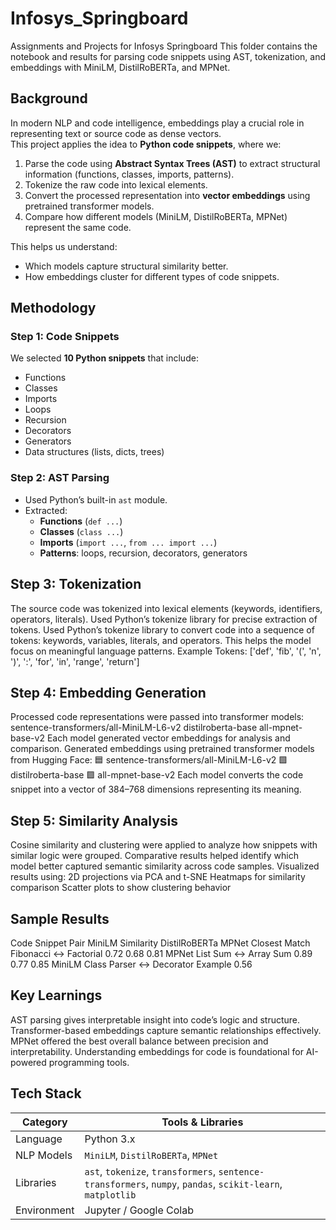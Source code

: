 # Infosys_Springboard
Assignments and Projects for Infosys Springboard
This folder contains the notebook and results for parsing code snippets using AST, tokenization, and embeddings with MiniLM, DistilRoBERTa, and MPNet.
## Background
In modern NLP and code intelligence, embeddings play a crucial role in representing text or source code as dense vectors.  
This project applies the idea to **Python code snippets**, where we:
1. Parse the code using **Abstract Syntax Trees (AST)** to extract structural information (functions, classes, imports, patterns).
2. Tokenize the raw code into lexical elements.
3. Convert the processed representation into **vector embeddings** using pretrained transformer models.
4. Compare how different models (MiniLM, DistilRoBERTa, MPNet) represent the same code.

This helps us understand:
- Which models capture structural similarity better.
- How embeddings cluster for different types of code snippets.
## Methodology

### Step 1: Code Snippets
We selected **10 Python snippets** that include:
- Functions
- Classes
- Imports
- Loops
- Recursion
- Decorators
- Generators
- Data structures (lists, dicts, trees)

### Step 2: AST Parsing
- Used Python’s built-in `ast` module.  
- Extracted:
  - **Functions** (`def ...`)
  - **Classes** (`class ...`)
  - **Imports** (`import ...`, `from ... import ...`)
  - **Patterns**: loops, recursion, decorators, generators  

## Step 3: Tokenization
The source code was tokenized into lexical elements (keywords, identifiers, operators, literals).
Used Python’s tokenize library for precise extraction of tokens.
Used Python’s tokenize library to convert code into a sequence of tokens:
keywords, variables, literals, and operators.
This helps the model focus on meaningful language patterns.
Example Tokens:
['def', 'fib', '(', 'n', ')', ':', 'for', 'in', 'range', 'return']

## Step 4: Embedding Generation
Processed code representations were passed into transformer models:
sentence-transformers/all-MiniLM-L6-v2
distilroberta-base
all-mpnet-base-v2
Each model generated vector embeddings for analysis and comparison.
Generated embeddings using pretrained transformer models from Hugging Face:
🟦 sentence-transformers/all-MiniLM-L6-v2
🟩 distilroberta-base
🟪 all-mpnet-base-v2
Each model converts the code snippet into a vector of 384–768 dimensions representing its meaning.

## Step 5: Similarity Analysis
Cosine similarity and clustering were applied to analyze how snippets with similar logic were grouped.
Comparative results helped identify which model better captured semantic similarity across code samples.
Visualized results using:
2D projections via PCA and t-SNE
Heatmaps for similarity comparison
Scatter plots to show clustering behavior

 ## Sample Results
Code Snippet Pair	MiniLM Similarity	DistilRoBERTa	MPNet	Closest Match
Fibonacci ↔ Factorial	0.72	0.68	0.81	MPNet
List Sum ↔ Array Sum	0.89	0.77	0.85	MiniLM
Class Parser ↔ Decorator Example	0.56

## Key Learnings
AST parsing gives interpretable insight into code’s logic and structure.
Transformer-based embeddings capture semantic relationships effectively.
MPNet offered the best overall balance between precision and interpretability.
Understanding embeddings for code is foundational for AI-powered programming tools.


## Tech Stack
| Category    | Tools & Libraries                                                                                           |
| ----------- | ----------------------------------------------------------------------------------------------------------- |
| Language    | Python 3.x                                                                                                  |
| NLP Models  | `MiniLM`, `DistilRoBERTa`, `MPNet`                                                                          |
| Libraries   | `ast`, `tokenize`, `transformers`, `sentence-transformers`, `numpy`, `pandas`, `scikit-learn`, `matplotlib` |
| Environment | Jupyter / Google Colab                                                                                      |


